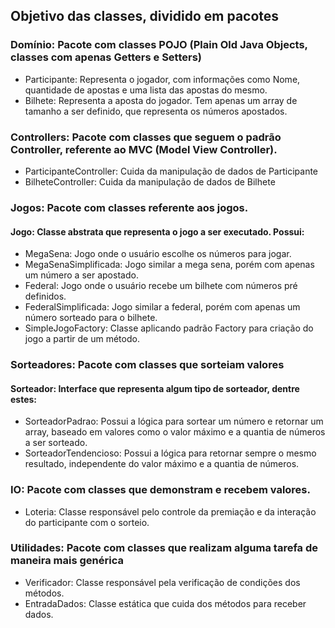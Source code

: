 ## Objetivo das classes, dividido em pacotes
	
### Domínio: Pacote com classes POJO (Plain Old Java Objects, classes com apenas Getters e Setters)
* Participante: Representa o jogador, com informações como Nome, quantidade de apostas e uma lista das apostas do mesmo.
* Bilhete: Representa a aposta do jogador. Tem apenas um array de tamanho a ser definido, que representa os números apostados.
 
### Controllers: Pacote com classes que seguem o padrão Controller, referente ao MVC (Model View Controller).
* ParticipanteController: Cuida da manipulação de dados de Participante
* BilheteController: Cuida da manipulação de dados de Bilhete

### Jogos: Pacote com classes referente aos jogos.
#### Jogo: Classe abstrata que representa o jogo a ser executado. Possui:
* MegaSena: Jogo onde o usuário escolhe os números para jogar.
* MegaSenaSimplificada: Jogo similar a mega sena, porém com apenas um número a ser apostado.	
* Federal: Jogo onde o usuário recebe um bilhete com números pré definidos.
* FederalSimplificada: Jogo similar a federal, porém com apenas um número sorteado para o bilhete.
* SimpleJogoFactory: Classe aplicando padrão Factory para criação do jogo a partir de um método.

### Sorteadores: Pacote com classes que sorteiam valores
#### Sorteador: Interface que representa algum tipo de sorteador, dentre estes:
* SorteadorPadrao: Possui a lógica para sortear um número e retornar um array, baseado em valores como o valor máximo e a quantia de números a ser sorteado.
* SorteadorTendencioso: Possui a lógica para retornar sempre o mesmo resultado, independente do valor máximo e a quantia de números.
	
### IO: Pacote com classes que demonstram e recebem valores.
* Loteria: Classe responsável pelo controle da premiação e da interação do participante com o sorteio.
	
### Utilidades: Pacote com classes que realizam alguma tarefa de maneira mais genérica
* Verificador: Classe responsável pela verificação de condições dos métodos.
* EntradaDados: Classe estática que cuida dos métodos para receber dados.
 
